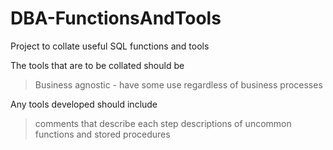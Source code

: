 # DBA-FunctionsAndTools
Project to collate useful SQL functions and tools 

The tools that are to be collated should be
   > Business agnostic - have some use regardless of business processes
   > 
   
Any tools developed should include
   > comments that describe each step
   > descriptions of uncommon functions and stored procedures
